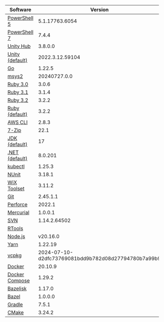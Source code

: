 [//]: # (title: Preinstalled Software on TeamCity Cloud Windows Agents)
[//]: # (auxiliary-id: Preinstalled Software on TeamCity Cloud Windows Agents)

<chunk id="windows-jb-agents">

|Software|Version|
|---|---|
|[PowerShell 5](https://docs.microsoft.com/en-us/powershell/)|5.1.17763.6054|
|[PowerShell 7](https://docs.microsoft.com/en-us/powershell/)|7.4.4|
|[Unity Hub](https://unity.com/unity-hub)|3.8.0.0|
|[Unity (default)](https://unity.com/)|2022.3.12.59104|
|[Go](https://golang.org/)|1.22.5|
|[msys2](https://www.msys2.org/)|20240727.0.0|
|[Ruby 3.0](https://www.ruby-lang.org/en/)|3.0.6|
|[Ruby 3.1](https://www.ruby-lang.org/en/)|3.1.4|
|[Ruby 3.2](https://www.ruby-lang.org/en/)|3.2.2|
|[Ruby (default)](https://www.ruby-lang.org/en/)|3.2.2|
|[AWS CLI](https://aws.amazon.com/cli/)|2.8.3|
|[7-Zip](https://www.7-zip.org/)|22.1|
|[JDK (default)](https://aws.amazon.com/corretto/)|17|
|[.NET (default)](https://dotnet.microsoft.com/)|8.0.201|
|[kubectl](https://kubernetes.io/docs/tasks/tools/#kubectl)|1.25.3|
|[NUnit](https://nunit.org/)|3.18.1|
|[WiX Toolset](https://wixtoolset.org/)|3.11.2|
|[Git](https://git-scm.com/)|2.45.1.1|
|[Perforce](https://www.perforce.com/)|2022.1|
|[Mercurial](https://www.mercurial-scm.org/)|1.0.0.1|
|[SVN](https://subversion.apache.org/)|1.14.2.64502|
|[RTools](https://cran.r-project.org/bin/windows/Rtools/)||
|[Node.js](https://nodejs.org/en/)|v20.16.0|
|[Yarn](https://yarnpkg.com/)|1.22.19|
|[vcpkg](https://vcpkg.io/en/)|2024-07-10-d2dfc73769081bdd9b782d08d27794780b7a99b9|
|[Docker](https://www.docker.com/)|20.10.9|
|[Docker Compose](https://docs.docker.com/compose/)|1.29.2|
|[Bazelisk](https://github.com/bazelbuild/bazelisk)|1.17.0|
|[Bazel](https://bazel.build/)|1.0.0.0|
|[Gradle](https://gradle.org/)|7.5.1|
|[CMake](https://cmake.org/)|3.24.2|

</chunk> 
